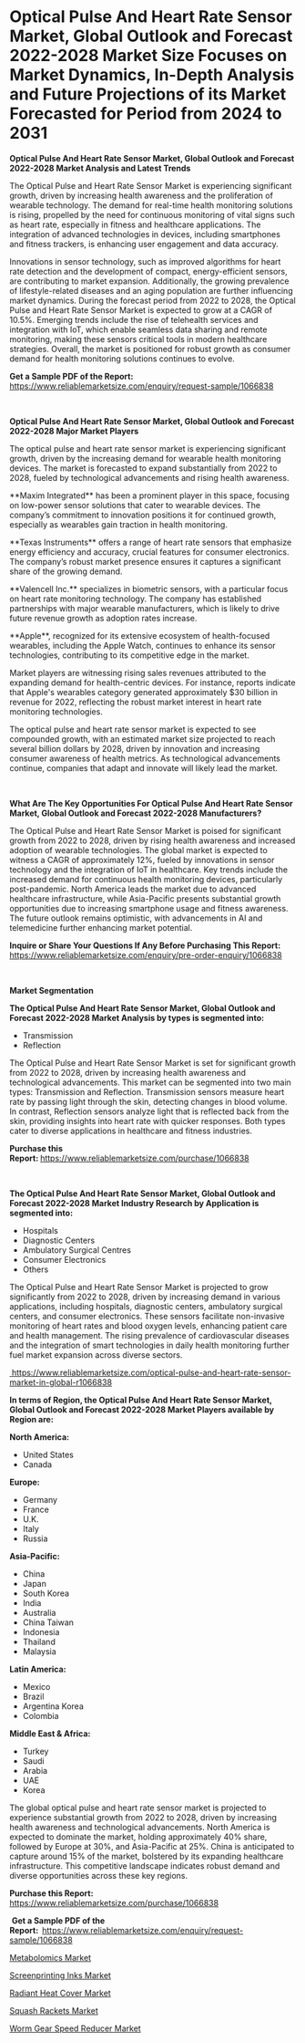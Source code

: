 <p><h1>Optical Pulse And Heart Rate Sensor Market, Global Outlook and Forecast 2022-2028 Market Size Focuses on Market Dynamics, In-Depth Analysis and Future Projections of its Market Forecasted for Period from 2024 to 2031</h1></p><p><strong>Optical Pulse And Heart Rate Sensor Market, Global Outlook and Forecast 2022-2028 Market Analysis and Latest Trends</strong></p>
<p><p>The Optical Pulse and Heart Rate Sensor Market is experiencing significant growth, driven by increasing health awareness and the proliferation of wearable technology. The demand for real-time health monitoring solutions is rising, propelled by the need for continuous monitoring of vital signs such as heart rate, especially in fitness and healthcare applications. The integration of advanced technologies in devices, including smartphones and fitness trackers, is enhancing user engagement and data accuracy.</p><p>Innovations in sensor technology, such as improved algorithms for heart rate detection and the development of compact, energy-efficient sensors, are contributing to market expansion. Additionally, the growing prevalence of lifestyle-related diseases and an aging population are further influencing market dynamics. During the forecast period from 2022 to 2028, the Optical Pulse and Heart Rate Sensor Market is expected to grow at a CAGR of 10.5%. Emerging trends include the rise of telehealth services and integration with IoT, which enable seamless data sharing and remote monitoring, making these sensors critical tools in modern healthcare strategies. Overall, the market is positioned for robust growth as consumer demand for health monitoring solutions continues to evolve.</p></p>
<p><strong>Get a Sample PDF of the Report:&nbsp;</strong> <a href="https://www.reliablemarketsize.com/enquiry/request-sample/1066838">https://www.reliablemarketsize.com/enquiry/request-sample/1066838</a></p>
<p>&nbsp;</p>
<p><strong>Optical Pulse And Heart Rate Sensor Market, Global Outlook and Forecast 2022-2028 Major Market Players</strong></p>
<p><p>The optical pulse and heart rate sensor market is experiencing significant growth, driven by the increasing demand for wearable health monitoring devices. The market is forecasted to expand substantially from 2022 to 2028, fueled by technological advancements and rising health awareness.</p><p>**Maxim Integrated** has been a prominent player in this space, focusing on low-power sensor solutions that cater to wearable devices. The company’s commitment to innovation positions it for continued growth, especially as wearables gain traction in health monitoring.</p><p>**Texas Instruments** offers a range of heart rate sensors that emphasize energy efficiency and accuracy, crucial features for consumer electronics. The company’s robust market presence ensures it captures a significant share of the growing demand.</p><p>**Valencell Inc.** specializes in biometric sensors, with a particular focus on heart rate monitoring technology. The company has established partnerships with major wearable manufacturers, which is likely to drive future revenue growth as adoption rates increase.</p><p>**Apple**, recognized for its extensive ecosystem of health-focused wearables, including the Apple Watch, continues to enhance its sensor technologies, contributing to its competitive edge in the market.</p><p>Market players are witnessing rising sales revenues attributed to the expanding demand for health-centric devices. For instance, reports indicate that Apple's wearables category generated approximately $30 billion in revenue for 2022, reflecting the robust market interest in heart rate monitoring technologies.</p><p>The optical pulse and heart rate sensor market is expected to see compounded growth, with an estimated market size projected to reach several billion dollars by 2028, driven by innovation and increasing consumer awareness of health metrics. As technological advancements continue, companies that adapt and innovate will likely lead the market.</p></p>
<p>&nbsp;</p>
<p><strong>What Are The Key Opportunities For Optical Pulse And Heart Rate Sensor Market, Global Outlook and Forecast 2022-2028 Manufacturers?</strong></p>
<p><p>The Optical Pulse and Heart Rate Sensor Market is poised for significant growth from 2022 to 2028, driven by rising health awareness and increased adoption of wearable technologies. The global market is expected to witness a CAGR of approximately 12%, fueled by innovations in sensor technology and the integration of IoT in healthcare. Key trends include the increased demand for continuous health monitoring devices, particularly post-pandemic. North America leads the market due to advanced healthcare infrastructure, while Asia-Pacific presents substantial growth opportunities due to increasing smartphone usage and fitness awareness. The future outlook remains optimistic, with advancements in AI and telemedicine further enhancing market potential.</p></p>
<p><strong>Inquire or Share Your Questions If Any Before Purchasing This Report:</strong> <a href="https://www.reliablemarketsize.com/enquiry/pre-order-enquiry/1066838">https://www.reliablemarketsize.com/enquiry/pre-order-enquiry/1066838</a></p>
<p>&nbsp;</p>
<p><strong>Market Segmentation</strong></p>
<p><strong>The Optical Pulse And Heart Rate Sensor Market, Global Outlook and Forecast 2022-2028 Market Analysis by types is segmented into:</strong></p>
<p><ul><li>Transmission</li><li>Reflection</li></ul></p>
<p><p>The Optical Pulse and Heart Rate Sensor Market is set for significant growth from 2022 to 2028, driven by increasing health awareness and technological advancements. This market can be segmented into two main types: Transmission and Reflection. Transmission sensors measure heart rate by passing light through the skin, detecting changes in blood volume. In contrast, Reflection sensors analyze light that is reflected back from the skin, providing insights into heart rate with quicker responses. Both types cater to diverse applications in healthcare and fitness industries.</p></p>
<p><strong>Purchase this Report:&nbsp;</strong><a href="https://www.reliablemarketsize.com/purchase/1066838">https://www.reliablemarketsize.com/purchase/1066838</a></p>
<p>&nbsp;</p>
<p><strong>The Optical Pulse And Heart Rate Sensor Market, Global Outlook and Forecast 2022-2028 Market Industry Research by Application is segmented into:</strong></p>
<p><ul><li>Hospitals</li><li>Diagnostic Centers</li><li>Ambulatory Surgical Centres</li><li>Consumer Electronics</li><li>Others</li></ul></p>
<p><p>The Optical Pulse and Heart Rate Sensor Market is projected to grow significantly from 2022 to 2028, driven by increasing demand in various applications, including hospitals, diagnostic centers, ambulatory surgical centers, and consumer electronics. These sensors facilitate non-invasive monitoring of heart rates and blood oxygen levels, enhancing patient care and health management. The rising prevalence of cardiovascular diseases and the integration of smart technologies in daily health monitoring further fuel market expansion across diverse sectors.</p></p>
<p><a href="https://www.reliablemarketsize.com/optical-pulse-and-heart-rate-sensor-market-in-global-r1066838">&nbsp;https://www.reliablemarketsize.com/optical-pulse-and-heart-rate-sensor-market-in-global-r1066838</a></p>
<p><strong>In terms of Region, the Optical Pulse And Heart Rate Sensor Market, Global Outlook and Forecast 2022-2028 Market Players available by Region are:</strong></p>
<p>
    <p> <strong> North America: </strong>
        <ul>
            <li>United States</li>
            <li>Canada</li>
        </ul>
        </p> 
    <p> <strong> Europe: </strong>
        <ul>
            <li>Germany</li>
            <li>France</li>
            <li>U.K.</li>
            <li>Italy</li>
            <li>Russia</li>
        </ul>
        </p> 
    <p> <strong> Asia-Pacific: </strong>
        <ul>
            <li>China</li>
            <li>Japan</li>
            <li>South Korea</li>
            <li>India</li>
            <li>Australia</li>
            <li>China Taiwan</li>
            <li>Indonesia</li>
            <li>Thailand</li>
            <li>Malaysia</li>
        </ul>
        </p> 
    <p> <strong> Latin America: </strong>
        <ul>
            <li>Mexico</li>
            <li>Brazil</li>
            <li>Argentina Korea</li>
            <li>Colombia</li>
        </ul>
        </p> 
    <p> <strong> Middle East & Africa: </strong>
        <ul>
            <li>Turkey</li>
            <li>Saudi</li>
            <li>Arabia</li>
            <li>UAE</li>
            <li>Korea</li>
        </ul>
    </p>
    </p>
<p><p>The global optical pulse and heart rate sensor market is projected to experience substantial growth from 2022 to 2028, driven by increasing health awareness and technological advancements. North America is expected to dominate the market, holding approximately 40% share, followed by Europe at 30%, and Asia-Pacific at 25%. China is anticipated to capture around 15% of the market, bolstered by its expanding healthcare infrastructure. This competitive landscape indicates robust demand and diverse opportunities across these key regions.</p></p>
<p><strong>Purchase this Report: </strong><a href="https://www.reliablemarketsize.com/purchase/1066838">https://www.reliablemarketsize.com/purchase/1066838</a></p>
<p>&nbsp;<strong>Get a Sample PDF of the Report:&nbsp;&nbsp;</strong><a href="https://www.reliablemarketsize.com/enquiry/request-sample/1066838">https://www.reliablemarketsize.com/enquiry/request-sample/1066838</a></p>
<p><strong></strong></p>
<p><p><a href="https://www.linkedin.com/pulse/global-metabolomics-market-trends-innovations-forward-looking-uri1e?trackingId=NyGqWhVrQIK178Fhuf1MpA%3D%3D">Metabolomics Market</a></p><p><a href="https://issuu.com/reportprime-2/docs/screenprinting-inks-market-size-203_6ed26251668e60">Screenprinting Inks Market</a></p><p><a href="https://issuu.com/reportprime-2/docs/radiant-heat-cover-market-size-2030_7ef1c6a877b9f7">Radiant Heat Cover Market</a></p><p><a href="https://medium.com/@amanda.slater3544357/the-global-squash-rackets-market-is-at-the-forefront-of-innovation-driving-rapid-industry-77011ab659be">Squash Rackets Market</a></p><p><a href="https://medium.com/@shirleygreene26/worm-gear-speed-reducer-market-size-share-analysis-growth-trends-forecast-2024-2031-6a76946c4bf6">Worm Gear Speed Reducer Market</a></p></p>